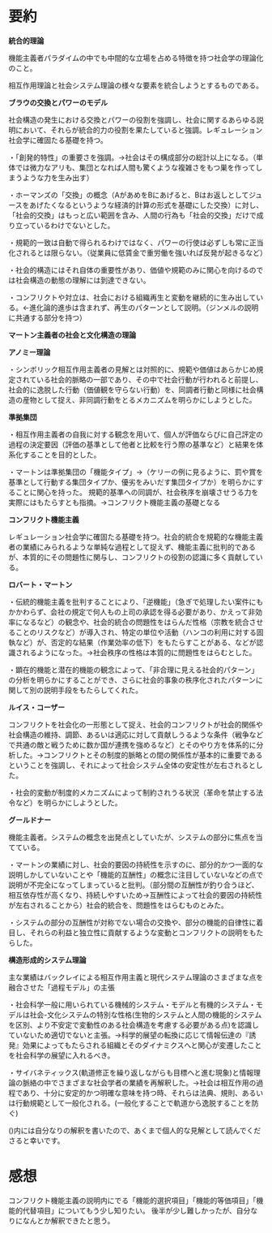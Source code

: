 # 要約
﻿**統合的理論**

機能主義者パラダイムの中でも中間的な立場を占める特徴を持つ社会学の理論化のこと。

相互作用理論と社会システム理論の様々な要素を統合しようとするものである。
 
**ブラウの交換とパワーのモデル**

社会構造の発生における交換とパワーの役割を強調し、社会に関するあらゆる説明において、それらが統合的力の役割を果たしていると強調。レギュレーション社会学に確固たる基礎を持つ。

・「創発的特性」の重要さを強調。→社会はその構成部分の総計以上になる。（単体では微力なアリも、集団となれば人間も驚くような複雑さをもつ巣を作ってしまうような力を生み出す）

・ホーマンズの「交換」の概念（AがあめをBにあげると、Bはお返しとしてジュースをあげたくなるというような経済的計算の形式を基礎にした交換）に対し、「社会的交換」はもっと広い範囲を含み、人間の行為も「社会的交換」だけで成り立っているわけでないとした。

・規範的一致は自動で得られるわけではなく、パワーの行使は必ずしも常に正当化されるとは限らない。（従業員に低賃金で重労働を強いれば反発が起きるなど）

・社会的構造にはそれ自体の重要性があり、価値や規範のみに関心を向けるのでは社会構造の動態の理解には到達できない。

・コンフリクトや対立は、社会における組織再生と変動を継続的に生み出している。←進化論的進歩は含まれず、再生のパターンとして説明。（ジンメルの説明に共通する部分を持つ）
 
**マートン主義者の社会と文化構造の理論**

**アノミー理論**

・シンボリック相互作用主義者の見解とは対照的に、規範や価値はあらかじめ規定されている社会的脈略の一部であり、その中で社会行動が行われると前提し、社会的に逸脱した行動（価値観を守らない行動）を、同調者行動と同様に社会構造の産物として捉え、非同調行動をとるメカニズムを明らかにしようとした。

**準拠集団**

・相互作用主義者の自我に対する観念を用いて、個人が評価ならびに自己評定の過程の決定要因（評価の基準として他者と比較を行う際の基準など）と結果を体系化することを目的とした。

・マートンは準拠集団の「機能タイプ」→（ケリーの例に見るように、罰や賞を基準として行動する集団タイプか、優劣をみいだす集団タイプか）を明らかにすることに関心を持った。
規範的基準への同調が、社会秩序を崩壊させうる力を実際にはもたらすとも指摘。→コンフリクト機能主義の基礎となる
 
**コンフリクト機能主義**

レギュレーション社会学に確固たる基礎を持つ。社会的統合を規範的な機能主義者の業績にみられるような単純な過程として捉えず、機能主義に批判的であるが、本質的にその問題性に関与し、コンフリクトの役割の認識に多く貢献している。

**ロバート・マートン**

・伝統的機能主義を批判することにより、「逆機能」（急ぎで処理したい案件にもかかわらず、会社の規定で何人もの上司の承認を得る必要があり、かえって非効率になるなど）の観念や、社会的統合の問題性をはらんだ性格（宗教を統合させることのリスクなど）が導入され、特定の単位や活動（ハンコの利用に対する固執など）が、否定的な結果（作業効率の低下）をもたらすことがある、などが認識されるようになった。→社会秩序の性格は本質的に問題性をはらむとした。

・顕在的機能と潜在的機能の観念によって、「非合理に見える社会的パターン」の分析を明らかにすることができ、さらに社会的事象の秩序化されたパターンに関して別の説明手段をもたらしてくれた。

**ルイス・コーザー**

コンフリクトを社会化の一形態として捉え、社会的コンフリクトが社会的関係や社会構造の維持、調節、あるいは適応に対して貢献しうるような条件（戦争などで共通の敵と戦うために数か国が連携を強めるなど）とそのやり方を体系的に分析した。→コンフリクトとその制度的脈略との間の関係性が基本的に重要であるということを強調し、それによって社会システム全体の安定性が左右されるとした。

・社会的変動が制度的メカニズムによって制約されうる状況（革命を禁止する法令など）を明らかにしようとした。

**グールドナー**

機能主義者。システムの概念を出発点としていたが、システムの部分に焦点を当てている。

・マートンの業績に対し、社会的要因の持続性を示すのに、部分的かつ一面的な説明しかしていないことや「機能的互酬性」の概念に注目していないなどの点で説明が不完全になってしまっていると批判。（部分間の互酬性が釣り合うほど、相互依存性が高くなり、持続しやすいため→互酬性によって社会的要因の持続性が左右されることから）社会的統合を、問題性をはらむものとみた。

・システムの部分の互酬性が対称でない場合の交換や、部分の機能的自律性に着目し、それらの利益と独立性に貢献するような変動とコンフリクトの説明をもたらした。

**構造形成的システム理論**

主な業績はバックレイによる相互作用主義と現代システム理論のさまざまな点を融合させた「過程モデル」の主張

・社会科学一般に用いられている機械的システム・モデルと有機的システム・モデルは社会-文化システムの特別な性格(生物的システムと人間の機能的システムを区別、より不安定で変動性のある社会構造を考慮する必要がある点)を認識していないため適切でないと主張。→科学的展望の転換に応じて情報伝達の『誘発』効果によってもたらされる組織とそのダイナミクスへと関心が変遷したことを社会科学の展望に入れるべき。

・サイバネティックス(軌道修正を繰り返しながらも目標へと進む現象)と情報理論の脈絡の中でさまざまな社会学者の業績を再解釈した。→社会は相互作用の過程であり、十分に安定的かつ明確な意味を持つ時、それらは法典、規則、あるいは行動規範として一般化される。(一般化することで軌道から逸脱することを防ぐ)

()内には自分なりの解釈を書いたので、あくまで個人的な見解として読んでくださると幸いです。

# 感想

コンフリクト機能主義の説明内にでる「機能的選択項目」「機能的等価項目」「機能的代替項目」についてもう少し知りたい。
後半が少し難しかったが、自分なりになんとか解釈できたと思う。
